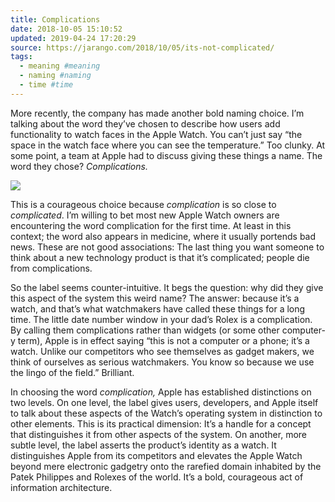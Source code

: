```yaml
---
title: Complications
date: 2018-10-05 15:10:52
updated: 2019-04-24 17:20:29
source: https://jarango.com/2018/10/05/its-not-complicated/
tags:
  - meaning #meaning
  - naming #naming
  - time #time
---
```

More recently, the company has made another bold naming choice. I’m talking about the word they’ve chosen to describe how users add functionality to watch faces in the Apple Watch. You can’t just say “the space in the watch face where you can see the temperature.” Too clunky. At some point, a team at Apple had to discuss giving these things a name. The word they chose? *Complications.*

![](Complications.html.resources/apple-watch-series4_liquidmetal-face_09122018.jpg)  

This is a courageous choice because *complication* is so close to *complicated*. I’m willing to bet most new Apple Watch owners are encountering the word complication for the first time. At least in this context; the word also appears in medicine, where it usually portends bad news. These are not good associations: The last thing you want someone to think about a new technology product is that it’s complicated; people die from complications.

So the label seems counter-intuitive. It begs the question: why did they give this aspect of the system this weird name? The answer: because it’s a watch, and that’s what watchmakers have called these things for a long time. The little date number window in your dad’s Rolex is a complication. By calling them complications rather than widgets (or some other computer-y term), Apple is in effect saying “this is not a computer or a phone; it’s a watch. Unlike our competitors who see themselves as gadget makers, we think of ourselves as serious watchmakers. You know so because we use the lingo of the field.” Brilliant.

In choosing the word *complication,* Apple has established distinctions on two levels. On one level, the label gives users, developers, and Apple itself to talk about these aspects of the Watch’s operating system in distinction to other elements. This is its practical dimension: It’s a handle for a concept that distinguishes it from other aspects of the system. On another, more subtle level, the label asserts the product’s identity as a watch. It distinguishes Apple from its competitors and elevates the Apple Watch beyond mere electronic gadgetry onto the rarefied domain inhabited by the Patek Philippes and Rolexes of the world. It’s a bold, courageous act of information architecture.